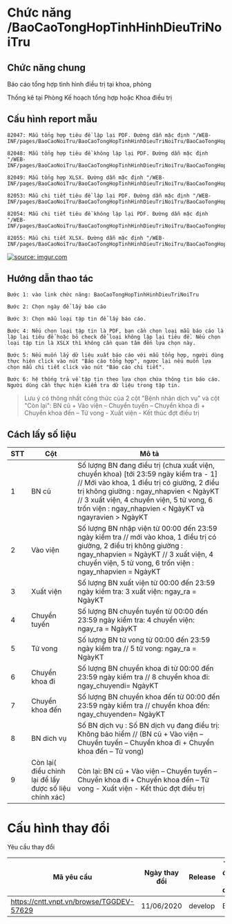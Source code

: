  # Chức năng /BaoCaoTongHopTinhHinhDieuTriNoiTru

## Chức năng chung

Báo cáo tổng hợp tình hình điều trị tại khoa, phòng 

Thống kê tại Phòng Kế hoạch tổng hợp hoặc Khoa điều trị

## Cấu hình report mẫu

	82047: Mẫu tổng hợp tiêu đề lập lại PDF. Đường dẫn mặc định "/WEB-INF/pages/BaoCaoNoiTru/BaoCaoTongHopTinhHinhDieuTriNoiTru/BaoCaoTongHopTinhHinhDieuTriNoiTruReports/BaoCaoTongHopTinhHinhDieuTriNoiTru.jasper"

    82048: Mẫu tổng hợp tiêu đề không lập lại PDF. Đường dẫn mặc định "/WEB-INF/pages/BaoCaoNoiTru/BaoCaoTongHopTinhHinhDieuTriNoiTru/BaoCaoTongHopTinhHinhDieuTriNoiTruReports/BaoCaoTongHopTinhHinhDieuTriNoiTruNotRepeatHeader.jasper"

	82049: Mẫu tổng hợp XLSX. Đường dẫn mặc định "/WEB-INF/pages/BaoCaoNoiTru/BaoCaoTongHopTinhHinhDieuTriNoiTru/BaoCaoTongHopTinhHinhDieuTriNoiTruReports/BaoCaoTongHopTinhHinhDieuTriNoiTru.jasper"

	82053: Mẫu chi tiết tiêu đề lập lại PDF. Đường dẫn mặc định "/WEB-INF/pages/BaoCaoNoiTru/BaoCaoTongHopTinhHinhDieuTriNoiTru/BaoCaoTongHopTinhHinhDieuTriNoiTruReports/BaoCaoChiTietTinhHinhDieuTriNoiTru.jasper"

	82054: Mẫu chi tiết tiêu đề không lập lại PDF. Đường dẫn mặc định "/WEB-INF/pages/BaoCaoNoiTru/BaoCaoTongHopTinhHinhDieuTriNoiTru/BaoCaoTongHopTinhHinhDieuTriNoiTruReports/BaoCaoChiTietTinhHinhDieuTriNoiTruNotRepeatHeader.jasper"

	82055: Mẫu chi tiết XLSX. Đường dẫn mặc định "/WEB-INF/pages/BaoCaoNoiTru/BaoCaoTongHopTinhHinhDieuTriNoiTru/BaoCaoTongHopTinhHinhDieuTriNoiTruReports/BaoCaoChiTietTinhHinhDieuTriNoiTru.jasper"
	
<a href="https://imgur.com/yvrCnOR"><img src="https://i.imgur.com/yvrCnOR.png" title="source: imgur.com" /></a>

## Hướng dẫn thao tác

	Bước 1: vào link chức năng: BaoCaoTongHopTinhHinhDieuTriNoiTru

	Bước 2: Chọn ngày để lấy báo cáo

	Bước 3: Chọn mẫu loại tập tin để lấy báo cáo.

	Bước 4: Nếu chọn loại tập tin là PDF, bạn cần chọn loại mẫu báo cáo là lập lại tiêu để hoặc bỏ check để loại không lập lại tiêu đề. Nếu chọn loại tập tin là XSLX thì không cần quan tâm đến lựa chọn này.

	Bước 5: Nếu muốn lấy dữ liệu xuất báo cáo với mẫu tổng hợp, người dùng thực hiện click vào nút "Báo cáo tổng hợp", ngược lại nếu muốn lựa chọn mẫu chi tiết click vào nút "Báo cáo chi tiết".

	Bước 6: hệ thống trả về tập tin theo lựa chọn chứa thông tin báo cáo. Người dùng cần thực hiện kiểm tra dữ liệu trong tập tin.

> Lưu ý có thông nhất công thức của 2 cột "Bệnh nhân dịch vụ" và cột "Còn lại": BN cũ + Vào viện – Chuyển tuyến – Chuyển khoa đi + Chuyển khoa đến – Tử vong - Xuất viện - Kết thúc đợt điều trị

## Cách lấy số liệu
| STT | Cột  | Mô tả |
| -- | -- | -- |
| 1 | BN cũ | Số lượng BN đang điều trị (chưa xuất viện, chuyển khoa) [tới 23:59 ngày kiểm tra  - 1] // Mới vào khoa, 1 điều trị có giường, 2 điều trị không giường : ngay_nhapvien < NgàyKT // 3 xuất viện, 4 chuyển viện, 5 tử vong, 6 trốn viện : ngay_nhapvien < NgàyKT và ngayravien > NgàyKT |
| 2 | Vào viện | Số lượng BN nhập viện từ 00:00 đến 23:59 ngày kiểm tra //	mới vào khoa, 1 điều trị có giường, 2 điều trị không giường : ngay_nhapvien = NgàyKT //	3 xuất viện, 4 chuyển viện, 5 tử vong, 6 trốn viện : ngay_nhapvien = NgàyKT |
| 3 | Xuất viện | Số lượng BN xuất viện từ 00:00 đến 23:59 ngày kiểm tra: 3 xuất viện: ngay_ra = NgàyKT |
| 4 | Chuyển tuyến | Số lượng BN chuyển tuyến từ 00:00 đến 23:59 ngày kiểm tra: 4 chuyển viện: ngay_ra = NgàyKT |
| 5 | Tử vong | Số lượng BN tử vong từ 00:00 đến 23:59 ngày kiểm tra //	5 tử vong: ngay_ra = NgàyKT |
| 6 | Chuyển khoa đi | Số lượng BN chuyển khoa đi từ 00:00 đến 23:59 ngày kiểm tra // 8 chuyển khoa đi: ngay_chuyendi= NgàyKT |
| 7 | Chuyển khoa đến | Số lượng BN chuyển khoa đến từ 00:00 đến 23:59 ngày kiểm tra // chuyển khoa đến: ngay_chuyenden= NgàyKT |
| 8 | BN dich vụ | Số BN dịch vụ : Số BN dịch vụ đang điều trị: Không bảo hiểm // (BN cũ + Vào viện – Chuyển tuyến – Chuyển khoa đi + Chuyển khoa đến – Tử vong) |
| 9 | Còn lại( điều chỉnh lại để lấy được số liệu chính xác) | Còn lại: BN cũ + Vào viện – Chuyển tuyến – Chuyển khoa đi + Chuyển khoa đến – Tử vong - Xuất viện - Kết thúc đợt điều trị |


# Cấu hình thay đổi

Yêu cầu thay đổi

| Mã yêu cầu | Ngày thay đổi  | Release | Tỉnh đang sử dụng |
| -- | -- | -- | -- |
| https://cntt.vnpt.vn/browse/TGGDEV-57629 | 11/06/2020 | develop | BGG |